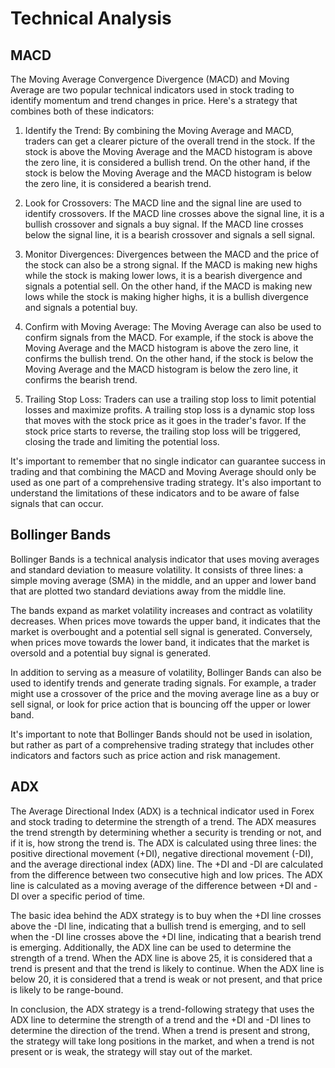 # Technical Analysis

## MACD

The Moving Average Convergence Divergence (MACD) and Moving Average are two popular technical indicators used in stock trading to identify momentum and trend changes in price. Here's a strategy that combines both of these indicators:

1. Identify the Trend: By combining the Moving Average and MACD, traders can get a clearer picture of the overall trend in the stock. If the stock is above the Moving Average and the MACD histogram is above the zero line, it is considered a bullish trend. On the other hand, if the stock is below the Moving Average and the MACD histogram is below the zero line, it is considered a bearish trend.

2. Look for Crossovers: The MACD line and the signal line are used to identify crossovers. If the MACD line crosses above the signal line, it is a bullish crossover and signals a buy signal. If the MACD line crosses below the signal line, it is a bearish crossover and signals a sell signal.

3. Monitor Divergences: Divergences between the MACD and the price of the stock can also be a strong signal. If the MACD is making new highs while the stock is making lower lows, it is a bearish divergence and signals a potential sell. On the other hand, if the MACD is making new lows while the stock is making higher highs, it is a bullish divergence and signals a potential buy.

4. Confirm with Moving Average: The Moving Average can also be used to confirm signals from the MACD. For example, if the stock is above the Moving Average and the MACD histogram is above the zero line, it confirms the bullish trend. On the other hand, if the stock is below the Moving Average and the MACD histogram is below the zero line, it confirms the bearish trend.

5. Trailing Stop Loss: Traders can use a trailing stop loss to limit potential losses and maximize profits. A trailing stop loss is a dynamic stop loss that moves with the stock price as it goes in the trader's favor. If the stock price starts to reverse, the trailing stop loss will be triggered, closing the trade and limiting the potential loss.

It's important to remember that no single indicator can guarantee success in trading and that combining the MACD and Moving Average should only be used as one part of a comprehensive trading strategy. It's also important to understand the limitations of these indicators and to be aware of false signals that can occur.

## Bollinger Bands

Bollinger Bands is a technical analysis indicator that uses moving averages and standard deviation to measure volatility. It consists of three lines: a simple moving average (SMA) in the middle, and an upper and lower band that are plotted two standard deviations away from the middle line.

The bands expand as market volatility increases and contract as volatility decreases. When prices move towards the upper band, it indicates that the market is overbought and a potential sell signal is generated. Conversely, when prices move towards the lower band, it indicates that the market is oversold and a potential buy signal is generated.

In addition to serving as a measure of volatility, Bollinger Bands can also be used to identify trends and generate trading signals. For example, a trader might use a crossover of the price and the moving average line as a buy or sell signal, or look for price action that is bouncing off the upper or lower band.

It's important to note that Bollinger Bands should not be used in isolation, but rather as part of a comprehensive trading strategy that includes other indicators and factors such as price action and risk management.

## ADX

The Average Directional Index (ADX) is a technical indicator used in Forex and stock trading to determine the strength of a trend. The ADX measures the trend strength by determining whether a security is trending or not, and if it is, how strong the trend is. The ADX is calculated using three lines: the positive directional movement (+DI), negative directional movement (-DI), and the average directional index (ADX) line. The +DI and -DI are calculated from the difference between two consecutive high and low prices. The ADX line is calculated as a moving average of the difference between +DI and -DI over a specific period of time.

The basic idea behind the ADX strategy is to buy when the +DI line crosses above the -DI line, indicating that a bullish trend is emerging, and to sell when the -DI line crosses above the +DI line, indicating that a bearish trend is emerging. Additionally, the ADX line can be used to determine the strength of a trend. When the ADX line is above 25, it is considered that a trend is present and that the trend is likely to continue. When the ADX line is below 20, it is considered that a trend is weak or not present, and that price is likely to be range-bound.

In conclusion, the ADX strategy is a trend-following strategy that uses the ADX line to determine the strength of a trend and the +DI and -DI lines to determine the direction of the trend. When a trend is present and strong, the strategy will take long positions in the market, and when a trend is not present or is weak, the strategy will stay out of the market.